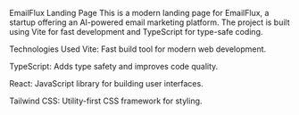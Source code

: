 EmailFlux Landing Page
This is a modern landing page for EmailFlux, a startup offering an AI-powered email marketing platform. The project is built using Vite for fast development and TypeScript for type-safe coding.



Technologies Used
Vite: Fast build tool for modern web development.

TypeScript: Adds type safety and improves code quality.

React: JavaScript library for building user interfaces.

Tailwind CSS: Utility-first CSS framework for styling.